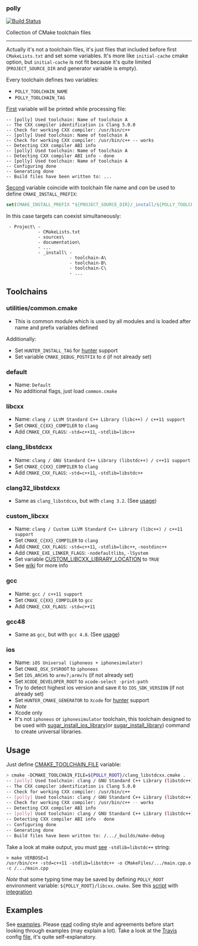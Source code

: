### polly

[![Build Status](https://travis-ci.org/ruslo/polly.png?branch=master)](https://travis-ci.org/ruslo/polly)

Collection of CMake toolchain files

-----

Actually it's not a toolchain files, it's just files that included before first `CMakeLists.txt` and set some variables.
It's more like `initial-cache` cmake option, but `initial-cache` is not fit because it's quite limited
(`PROJECT_SOURCE_DIR` and generator variable is empty).

Every toolchain defines two variables:
* `POLLY_TOOLCHAIN_NAME`
* `POLLY_TOOLCHAIN_TAG`

[First](https://github.com/ruslo/polly/wiki/Used-variables#polly_toolchain_name)
variable will be printed while processing file:
```
-- [polly] Used toolchain: Name of toolchain A
-- The CXX compiler identification is Clang 5.0.0
-- Check for working CXX compiler: /usr/bin/c++
-- [polly] Used toolchain: Name of toolchain A
-- Check for working CXX compiler: /usr/bin/c++ -- works
-- Detecting CXX compiler ABI info
-- [polly] Used toolchain: Name of toolchain A
-- Detecting CXX compiler ABI info - done
-- [polly] Used toolchain: Name of toolchain A
-- Configuring done
-- Generating done
-- Build files have been written to: ...
```
[Second](https://github.com/ruslo/polly/wiki/Used-variables#polly_toolchain_tag)
variable coincide with toolchain file name and *can* be used to define `CMAKE_INSTALL_PREFIX`:
```cmake
set(CMAKE_INSTALL_PREFIX "${PROJECT_SOURCE_DIR}/_install/${POLLY_TOOLCHAIN_TAG}")
```
In this case targets can coexist simultaneously:
```
 - Project\ -
            - CMakeLists.txt
            - sources\
            - documentation\
            - ...
            - _install\ -
                        - toolchain-A\
                        - toolchain-B\
                        - toolchain-C\
                        - ...
```



## Toolchains
### utilities/common.cmake
* This is common module which is used by all modules and is loaded after name and prefix variables defined

Additionally:
* Set `HUNTER_INSTALL_TAG` for [hunter](https://github.com/ruslo/hunter) support
* Set variable `CMAKE_DEBUG_POSTFIX` to `d` (if not already set)

### default
* Name: `Default`
* No additional flags, just load `common.cmake`

### libcxx
* Name: `clang / LLVM Standard C++ Library (libc++) / c++11 support`
* Set `CMAKE_C{XX}_COMPILER` to `clang`
* Add `CMAKE_CXX_FLAGS`: `-std=c++11`, `-stdlib=libc++`

### clang_libstdcxx
* Name: `clang / GNU Standard C++ Library (libstdc++) / c++11 support`
* Set `CMAKE_C{XX}_COMPILER` to `clang`
* Add `CMAKE_CXX_FLAGS`: `-std=c++11`, `-stdlib=libstdc++`

### clang32_libstdcxx
* Same as `clang_libstdcxx`, but with `clang 3.2`. (See [usage](https://github.com/travis-ci-tester/travis-test-clang-cxx-11))

### custom_libcxx
* Name: `clang / Custom LLVM Standard C++ Library (libc++) / c++11 support`
* Set `CMAKE_C{XX}_COMPILER` to `clang`
* Add `CMAKE_CXX_FLAGS`: `-std=c++11`, `-stdlib=libc++`, `-nostdinc++`
* Add `CMAKE_EXE_LINKER_FLAGS`: `-nodefaultlibs`, `-lSystem`
* Set variable [CUSTOM_LIBCXX_LIBRARY_LOCATION](https://github.com/ruslo/polly/wiki/Used-variables#custom_libcxx_library_location) to `TRUE`
* See [wiki](https://github.com/ruslo/polly/wiki/Building-libcxx) for more info

### gcc
* Name: `gcc / c++11 support`
* Set `CMAKE_C{XX}_COMPILER` to `gcc`
* Add `CMAKE_CXX_FLAGS`: `-std=c++11`
 
### gcc48
* Same as `gcc`, but with `gcc 4.8`. (See [usage](https://github.com/travis-ci-tester/travis-test-gcc-cxx-11))

### ios
* Name: `iOS Universal (iphoneos + iphonesimulator)`
* Set `CMAKE_OSX_SYSROOT` to `iphoneos`
* Set `IOS_ARCHS` to `armv7;armv7s` (if not already set)
* Set `XCODE_DEVELOPER_ROOT` to `xcode-select -print-path`
* Try to detect highest ios version and save it to `IOS_SDK_VERSION` (if not already set)
* Set `HUNTER_CMAKE_GENERATOR` to `Xcode` for [hunter](https://github.com/ruslo/hunter) support
* *Note*
 * Xcode only
 * It's not `iphoneos` or `iphonesimulator` toolchain, this toolchain designed to be used with
[sugar_install_ios_library][1](or [sugar_install_library][2]) command to create universal libraries.

[1]: https://github.com/ruslo/sugar/tree/master/cmake/core#sugar_install_ios_library
[2]: https://github.com/ruslo/sugar/tree/master/cmake/core#sugar_install_library

## Usage
Just define [CMAKE_TOOLCHAIN_FILE][3] variable:
```bash
> cmake -DCMAKE_TOOLCHAIN_FILE=${POLLY_ROOT}/clang_libstdcxx.cmake .
-- [polly] Used toolchain: clang / GNU Standard C++ Library (libstdc++) / c++11 support
-- The CXX compiler identification is Clang 5.0.0
-- Check for working CXX compiler: /usr/bin/c++
-- [polly] Used toolchain: clang / GNU Standard C++ Library (libstdc++) / c++11 support
-- Check for working CXX compiler: /usr/bin/c++ -- works
-- Detecting CXX compiler ABI info
-- [polly] Used toolchain: clang / GNU Standard C++ Library (libstdc++) / c++11 support
-- Detecting CXX compiler ABI info - done
-- Configuring done
-- Generating done
-- Build files have been written to: /.../_builds/make-debug
```
Take a look at make output, you must [see][6] `-stdlib=libstdc++` string:
```
> make VERBOSE=1
/usr/bin/c++ -std=c++11 -stdlib=libstdc++ -o CMakeFiles/.../main.cpp.o -c /.../main.cpp
```

*Note* that some typing time may be saved by defining `POLLY_ROOT` environment variable: `${POLLY_ROOT}/libcxx.cmake`.
See this [script][4] with [integration][5]

[3]: http://www.cmake.org/Wiki/CMake_Cross_Compiling#The_toolchain_file
[4]: https://github.com/ruslo/gitenv/blob/master/gitenv/paths.sh
[5]: https://github.com/ruslo/configs
[6]: https://travis-ci.org/ruslo/polly/jobs/14486268#L939
## Examples
See [examples](https://github.com/ruslo/polly/tree/master/examples).
Please [read](https://github.com/ruslo/0/wiki/CMake) coding style and
agreements before start looking through examples (may explain a lot).
Take a look at the [Travis](https://travis-ci.org/) config
[file](https://github.com/ruslo/polly/blob/master/.travis.yml),
it's quite self-explanatory.
